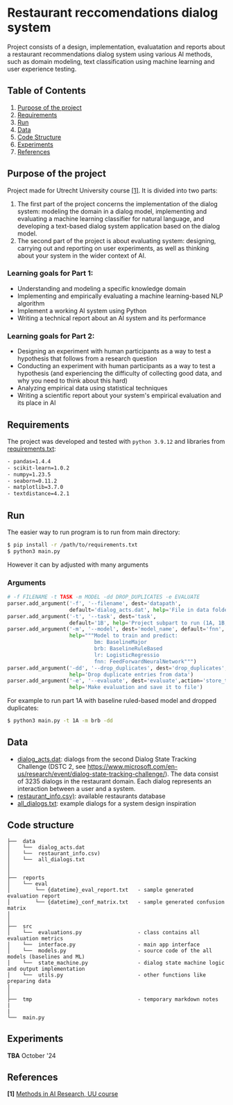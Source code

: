 # Restaurant reccomendations dialog system
Project consists of a design, implementation, evaluatation and reports about a restaurant recommendations dialog system using various AI methods, such as domain modeling, text classification using machine learning and user experience testing. 

## Table of Contents

1. [Purpose of the project](#purpose-of-the-project)
2. [Requirements](#requirements)
3. [Run](#run)
4. [Data](#data)
5. [Code Structure](#code-structure)
6. [Experiments](#experiments)
7. [References](#references)

## Purpose of the project
Project made for Utrecht University course [[1]](#references).
It is divided into two parts:

1. The first part of the project concerns the implementation of the dialog system: modeling the domain in a dialog model, implementing and evaluating a machine learning classifier for natural language, and developing a text-based dialog system application based on the dialog model.
2. The second part of the project is about evaluating system: designing, carrying out and reporting on user experiments, as well as thinking about your system in the wider context of AI.

### Learning goals for Part 1:
 - Understanding and modeling a specific knowledge domain
 - Implementing and empirically evaluating a machine learning-based NLP algorithm
 - Implement a working AI system using Python
 - Writing a technical report about an AI system and its performance

### Learning goals for Part 2:
 - Designing an experiment with human participants as a way to test a hypothesis that follows from a research question
 - Conducting an experiment with human participants as a way to test a hypothesis (and experiencing the difficulty of collecting good data, and why you need to think about this hard)
 - Analyzing empirical data using statistical techniques
 - Writing a scientific report about your system's empirical evaluation and its place in AI

## Requirements
The project was developed and tested with ```python 3.9.12``` and libraries from [requirements.txt](requirements.txt):

```txt
- pandas=1.4.4
- scikit-learn=1.0.2
- numpy=1.23.5
- seaborn=0.11.2
- matplotlib=3.7.0
- textdistance=4.2.1
```

## Run
The easier way to run program is to run from main directory:

```bash
$ pip install -r /path/to/requirements.txt
$ python3 main.py
```

However it can by adjusted with many arguments

### Arguments
```python
# -f FILENAME -t TASK -m MODEL -dd DROP_DUPLICATES -e EVALUATE
parser.add_argument('-f', '--filename', dest='datapath',
                    default='dialog_acts.dat', help='File in data folder in .dat format')
parser.add_argument('-t', '--task', dest='task',
                    default='1B', help='Project subpart to run (1A, 1B, 1C')
parser.add_argument('-m', '--model', dest='model_name', default='fnn',
                    help="""Model to train and predict:
                            bm: BaselineMajor
                            brb: BaselineRuleBased
                            lr: LogisticRegressio
                            fnn: FeedForwardNeuralNetwork""")
parser.add_argument('-dd', '--drop_duplicates', dest='drop_duplicates', action='store_true',
                    help='Drop duplicate entries from data')
parser.add_argument('-e', '--evaluate', dest='evaluate',action='store_true',
                    help='Make evaluation and save it to file')
```

For example to run part 1A with baseline ruled-based model and dropped duplicates:
```bash
$ python3 main.py -t 1A -m brb -dd
```

## Data
- [dialog_acts.dat](data/dialog_acts.dat): dialogs from the second Dialog State Tracking Challenge (DSTC 2, see https://www.microsoft.com/en-us/research/event/dialog-state-tracking-challenge/). The data consist of 3235 dialogs in the restaurant domain. Each dialog represents an interaction between a user and a system.
- [restaurant_info.csv)](data/restaurant_info.csv): available restaurants database
- [all_dialogs.txt](all_dialogs.txt): example dialogs for a system design inspiration

## Code structure
```
├──  data
│    └──  dialog_acts.dat
│    └──  restaurant_info.csv)
│    └──  all_dialogs.txt
│
│
├──  reports
│    └── eval
│        └── {datetime}_eval_report.txt   - sample generated evaluation report
│        └── {datetime}_conf_matrix.txt   - sample generated confusion matrix
│
│
├──  src
│    └──  evaluations.py                  - class contains all evaluation metrics
│    └──  interface.py                    - main app interface
│    └──  models.py                       - source code of the all models (baselines and ML)
│    └──  state_machine.py                - dialog state machine logic and output implementation
│    └──  utils.py                        - other functions like preparing data
│
│
├──  tmp                                  - temporary markdown notes
|
|
└──  main.py
```

## Experiments

**TBA** October '24

## References

**[1]** [Methods in AI Research, UU course](https://osiris-student.uu.nl/onderwijscatalogus/extern/cursus?cursuscode=INFOMAIR&taal=en&collegejaar=huidig)



